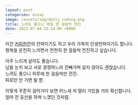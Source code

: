 ```yaml
---
layout: post
categories: essay
image: /assets/img/daily_coding.png
title: 느려도 좋으니 매일 한 걸음씩 전진
date: 2022-07-04 15:14:00 +0900
---
```


이건 [커피한잔](https://withcoffee.app)의 전략이기도 하고 우리 가족의 인생전략이기도 합니다.  
행복을 온전히 느끼면서 천천히 한 걸음씩 전진하고 싶습니다.

아주 느리게 살아도 좋습니다.  
남들 눈치 보고 서로 경쟁하느라 진빼가며 살지 않아도 괜찮습니다.  
느려도 좋으니 하루에 한 걸음씩만 전진.  
뒤로만 안 가면 될 뿐.

이렇게 꾸준히 걸어가다 보면 어느새 저 멀리 가있을 거라 확신합니다.  
얼마 전 등산을 하며 느꼈던 것처럼.